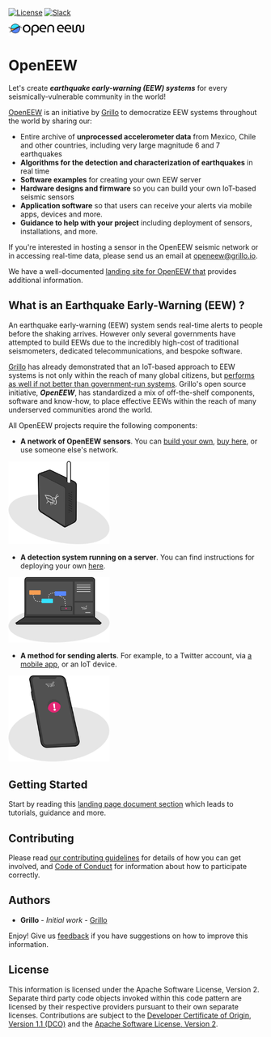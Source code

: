 [![License](https://img.shields.io/badge/License-Apache2-blue.svg)](https://www.apache.org/licenses/LICENSE-2.0) [![Slack](https://img.shields.io/badge/Join-Slack-blue)](https://join.slack.com/t/openeew/shared_invite/zt-cibhc0za-XKReMPobi2DsrPusORJZVQ)

<img src="/images/openeew-logo.svg" alt="grillo logo" width="150"/>

# OpenEEW
Let's create ***earthquake early-warning (EEW) systems*** for every seismically-vulnerable community in the world!

[OpenEEW](https://openeew.com) is an initiative by [Grillo](https://grillo.io) to democratize EEW systems throughout the world by sharing our:
* Entire archive of **unprocessed accelerometer data** from Mexico, Chile and other countries, including very large magnitude 6 and 7 earthquakes
* **Algorithms for the detection and characterization of earthquakes** in real time
* **Software examples** for creating your own EEW server
* **Hardware designs and firmware** so you can build your own IoT-based seismic sensors
* **Application software** so that users can receive your alerts via mobile apps, devices and more.
* **Guidance to help with your project** including deployment of sensors, installations, and more.

If you're interested in hosting a sensor in the OpenEEW seismic network or in accessing real-time data, please send us an email at [openeew@grillo.io](mailto:openeew@grillo.io).

We have a well-documented [landing site for OpenEEW that](https://openeew.com) provides additional information.

## What is an Earthquake Early-Warning (EEW) ?
An earthquake early-warning (EEW) system sends real-time alerts to people before the shaking arrives. However only several governments have attempted to build EEWs due to the incredibly high-cost of traditional seismometers, dedicated telecommunications, and bespoke software.

[Grillo](https://grillo.io) has already demonstrated that an IoT-based approach to EEW systems is not only within the reach of many global citizens, but [performs as well if not better than government-run systems](https://openeew.com/blog/eew-benchmark). Grillo's open source initiative, ***OpenEEW***, has standardized a mix of off-the-shelf components, software and know-how, to place effective EEWs within the reach of many underserved communities arond the world.

All OpenEEW projects require the following components:

- **A network of OpenEEW sensors**. You can [build your own](https://openeew.com/docs/build-sensor), [buy here](https://openeew.com/docs/buy-sensor), or use someone else's network. 
<img src="/images/openeew-sensor.svg" alt="sensor" width="200"/>

-  **A detection system running on a server**. You can find instructions for deploying your own [here](https://openeew.com/docs/deploy-detection).
<img src="/images/openeew-detection.svg" alt="detection" width="200"/>

- **A method for sending alerts**. For example, to a Twitter account, via [a mobile app](https://openeew.com/docs/build-app), or an IoT device. 
<img src="/images/openeew-alarm.svg" alt="alarm" width="200"/>

## Getting Started
Start by reading this [landing page document section](http://openeew.com/docs/read-first) which leads to tutorials, guidance and more.

## Contributing
Please read [our contributing guidelines](https://openeew.com/docs/contributing) for details of how you can get involved, and [Code of Conduct](CODE_OF_CONDUCT.md) for information about how to participate correctly.

## Authors
* **Grillo** - *Initial work* - [Grillo](https://grillo.io)

Enjoy!  Give us [feedback](https://github.com/grillo/openeew/issues) if you have suggestions on how to improve this information.

## License
This information is licensed under the Apache Software License, Version 2.  Separate third party code objects invoked within this code pattern are licensed by their respective providers pursuant to their own separate licenses. Contributions are subject to the [Developer Certificate of Origin, Version 1.1 (DCO)](https://developercertificate.org/) and the [Apache Software License, Version 2](http://www.apache.org/licenses/LICENSE-2.0.txt).
